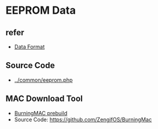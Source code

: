 # EEPROM Data

## refer

* [Data Format](refers/EEPROM_V30807.docx)

## Source Code

* [../common/eeprom.php](../common/eeprom.php)

## MAC Download Tool

* [BurningMAC prebuild](refers/BurningMac.rar)
* Source Code: https://github.com/ZengjfOS/BurningMac
